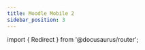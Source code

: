 ```yaml
---
title: Moodle Mobile 2
sidebar_position: 3
---
```


<!-- markdownlint-disable no-inline-html -->

import { Redirect } from '@docusaurus/router';

<Redirect to="v2/v2.0" />
